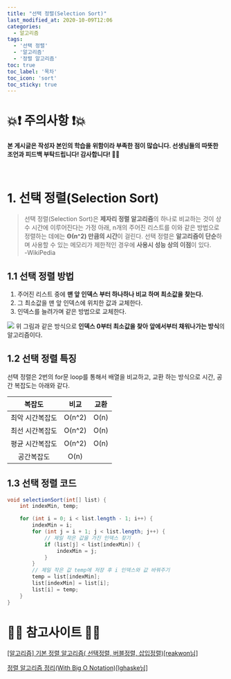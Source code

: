 ```yaml
---
title: "선택 정렬(Selection Sort)"
last_modified_at: 2020-10-09T12:06
categories: 
  - 알고리즘
tags: 
  - '선택 정렬' 
  - '알고리즘' 
  - '정렬 알고리즘'
toc: true
toc_label: '목차'
toc_icon: 'sort'
toc_sticky: true
---
```

# 💥❗ 주의사항 ❗💥
**본 게시글은 작성자 본인의 학습을 위함이라 부족한 점이 많습니다.
선생님들의 따뜻한 조언과 피드백 부탁드립니다! 감사합니다! 🙇‍♂️**

<br>

# 1. 선택 정렬(Selection Sort)

> 선택 정렬(Selection Sort)은 **제자리 정렬 알고리즘**의 하나로 비교하는 것이 상수 시간에 이루어진다는 가정 아래, n개의 주어진 리스트를 이와 같은 방법으로 정렬하는 데에는 **Θ(n^2) 만큼의 시간**이 걸린다.
선택 정렬은 **알고리즘이 단순**하며 사용할 수 있는 메모리가 제한적인 경우에 **사용시 성능 상의 이점**이 있다.<br>-WikiPedia

## 1.1 선택 정렬 방법

1. 주어진 리스트 중에 **맨 앞 인덱스 부터 하나하나 비교 하며 최소값을 찾는다.**
2. 그 최소값을 맨 앞 인덱스에 위치한 값과 교체한다.
3. 인덱스를 늘려가며 같은 방법으로 교체한다.

![](https://images.velog.io/images/gillog/post/f3ecaf51-e4fd-4f62-868e-b00b9f4ba9dd/Selection-Sort-Animation.gif)
위 그림과 같은 방식으로 **인덱스 0부터 최소값을 찾아 앞에서부터 채워나가는 방식**의 알고리즘이다.

## 1.2 선택 정렬 특징

선택 정렬은 2번의 for문 loop를 통해서 배열을 비교하고, 교환 하는 방식으로 시간, 공간 복잡도는 아래와 같다.

|복잡도|비교|교환|
|:---:|:---:|:---:|
|최악 시간복잡도|O(n^2)|O(n)|
|최선 시간복잡도|O(n^2)|O(n)|
|평균 시간복잡도|O(n^2)|O(n)|
|공간복잡도|O(n)||


## 1.3 선택 정렬 코드

``` java
void selectionSort(int[] list) {
    int indexMin, temp;

    for (int i = 0; i < list.length - 1; i++) {
        indexMin = i;
        for (int j = i + 1; j < list.length; j++) {
            // 제일 작은 값을 가진 인덱스 찾기
            if (list[j] < list[indexMin]) {
                indexMin = j;
            }
        }
        // 제일 작은 값 temp에 저장 후 i 인덱스와 값 바꿔주기
        temp = list[indexMin];
        list[indexMin] = list[i];
        list[i] = temp;
    }
}
```








# 🙆‍♂️ 참고사이트 🙇‍♂️

[[알고리즘] 기본 정렬 알고리즘( 선택정렬, 버블정렬, 삽입정렬)[reakwon님]](https://reakwon.tistory.com/37?category=308657)

[정렬 알고리즘 정리(With Big O Notation)[lghaske님]](https://medium.com/@lghaske/%EC%A0%95%EB%A0%AC-%EC%95%8C%EA%B3%A0%EB%A6%AC%EC%A6%98-%EC%A0%95%EB%A6%AC-with-big-o-82391afd20a2)

[]()

[]()

[]()

[]()